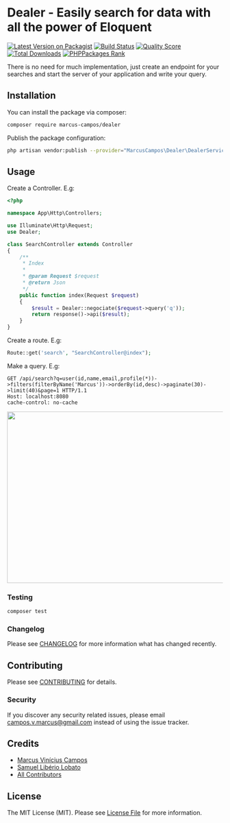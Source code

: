 # Dealer - Easily search for data with all the power of Eloquent

[![Latest Version on Packagist](https://img.shields.io/packagist/v/marcus-campos/dealer.svg?style=flat-square)](https://packagist.org/packages/marcus-campos/dealer)
[![Build Status](https://img.shields.io/travis/marcus-campos/dealer/master.svg?style=flat-square)](https://travis-ci.org/marcus-campos/dealer)
[![Quality Score](https://img.shields.io/scrutinizer/g/marcus-campos/dealer.svg?style=flat-square)](https://scrutinizer-ci.com/g/marcus-campos/dealer)
[![Total Downloads](https://img.shields.io/packagist/dt/marcus-campos/dealer.svg?style=flat-square)](https://packagist.org/packages/marcus-campos/dealer)
[![PHPPackages Rank](http://phppackages.org/p/marcus-campos/dealer/badge/rank.svg)](http://phppackages.org/p/marcus-campos/dealer)

There is no need for much implementation, just create an endpoint for your searches and start the server of your application and write your query.

## Installation

You can install the package via composer:

```bash
composer require marcus-campos/dealer
```

Publish the package configuration: 

```bash
php artisan vendor:publish --provider="MarcusCampos\Dealer\DealerServiceProvider"
```

## Usage

Create a Controller. E.g:

``` php
<?php

namespace App\Http\Controllers;

use Illuminate\Http\Request;
use Dealer;

class SearchController extends Controller
{
    /**
     * Index
     *
     * @param Request $request
     * @return Json
     */
    public function index(Request $request)
    {
        $result = Dealer::negociate($request->query('q'));
        return response()->api($result);
    }
}

```

Create a route. E.g:

``` php
Route::get('search', "SearchController@index");
```

Make a query. E.g:

```
GET /api/search?q=user(id,name,email,profile(*))->filters(filterByName('Marcus'))->orderBy(id,desc)->paginate(30)->limit(40)&page=1 HTTP/1.1
Host: localhost:8080
cache-control: no-cache
```

<img src="https://media.giphy.com/media/XDKtfDIiNjjPsoBVz4/giphy.gif" data-canonical-src="https://media.giphy.com/media/XDKtfDIiNjjPsoBVz4/giphy.gif" width="800" height="400" />

### Testing

``` bash
composer test
```

### Changelog

Please see [CHANGELOG](CHANGELOG.md) for more information what has changed recently.

## Contributing

Please see [CONTRIBUTING](CONTRIBUTING.md) for details.

### Security

If you discover any security related issues, please email campos.v.marcus@gmail.com instead of using the issue tracker.

## Credits

- [Marcus Vinícius Campos](https://github.com/marcus-campos)
- [Samuel Libério Lobato](https://github.com/samuka182)
- [All Contributors](../../contributors)

## License

The MIT License (MIT). Please see [License File](LICENSE.md) for more information.
